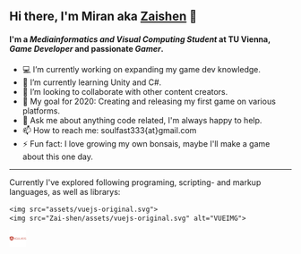 ## Hi there, I'm Miran aka [Zaishen][profilepage] 👋

#### I'm a _Mediainformatics and Visual Computing Student_ at TU Vienna, _Game Developer_ and passionate _Gamer_.  

- :computer: I’m currently working on expanding my game dev knowledge.
- 🌱 I’m currently learning Unity and C#.
- 👯 I’m looking to collaborate with other content creators.
- :battery: My goal for 2020: Creating and releasing my first game on various platforms.
- 💬 Ask me about anything code related, I'm always happy to help.
- 📫 How to reach me: soulfast333{at}gmail.com
- ⚡ Fun fact: I love growing my own bonsais, maybe I'll make a game about this one day.  

<hr>

Currently I've explored following programing, scripting- and markup languages, as well as librarys:
<!--<img align="left" alt="VS Code" width="26px" scr="" /> -->

<!--<img align="left" alt="Vue" width="30px" src="assets/vuejs-original.svg" />-->

    <img src="assets/vuejs-original.svg">
    <img src="Zai-shen/assets/vuejs-original.svg" alt="VUEIMG">

<img align="left" alt="Angular" width="30px" src="assets/angularjs-plain-wordmark.svg" />

[profilepage]: https://github.com/Zai-shen
